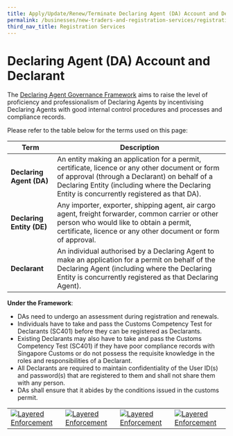 ```yaml
---
title: Apply/Update/Renew/Terminate Declaring Agent (DA) Account and Declarant
permalink: /businesses/new-traders-and-registration-services/registration-services/apply-update-renew-terminate-declaring-agent-account-and-declarant
third_nav_title: Registration Services
---
```


# Declaring Agent (DA) Account and Declarant

The  [Declaring Agent Governance Framework](/news-and-media/circulars/2016-01-22-Circular022016.pdf)  aims to raise the level of proficiency and professionalism of Declaring Agents by incentivising Declaring Agents with good internal control procedures and processes and compliance records. 

Please refer to the table below for the terms used on this page:

|Term| Description  |
|--|--|
| **Declaring Agent (DA)** | An entity making an application for a permit, certificate, licence or any other document or form of approval (through a Declarant) on behalf of a Declaring Entity (including where the Declaring Entity is concurrently registered as that DA). |
| **Declaring Entity (DE)** | Any importer, exporter, shipping agent, air cargo agent, freight forwarder, common carrier or other person who would like to obtain a permit, certificate, licence or any other document or form of approval. |
| **Declarant**| An individual authorised by a Declaring Agent to make an application for a permit on behalf of the Declaring Agent (including where the Declaring Entity is concurrently registered as that Declaring Agent). |

**Under the Framework**:

-   DAs need to undergo an assessment during registration and renewals.
-   Individuals have to take and pass the Customs Competency Test for Declarants (SC401) before they can be registered as Declarants.
-   Existing Declarants may also have to take and pass the Customs Competency Test (SC401) if they have poor compliance records with Singapore Customs or do not possess the requisite knowledge in the roles and responsibilities of a Declarant.
-   All Declarants are required to maintain confidentiality of the User ID(s) and password(s) that are registered to them and shall not share them with any person.
-   DAs shall ensure that it abides by the conditions issued in the customs permit.


|  |  ||  |  
|--|--|--|---|
|[![Layered Enforcement](/images/registration-services/DA1.jpg)](/businesses/new-traders-and-registration-services/registration-services/apply-update-renew-terminate-declaring-agent-account-and-declarant/declaring-agent-account) |[![Layered Enforcement](/images/registration-services/DA2.jpg)](/businesses/new-traders-and-registration-services/registration-services/apply-update-renew-terminate-declaring-agent-account-and-declarant/declarant)  |[![Layered Enforcement](/images/registration-services/DA3.jpg)](/businesses/new-traders-and-registration-services/registration-services/apply-update-renew-terminate-declaring-agent-account-and-declarant/Compliance-to-registration)|[![Layered Enforcement](/images/registration-services/DA4.jpg)](/businesses/new-traders-and-registration-services/registration-services/apply-update-renew-terminate-declaring-agent-account-and-declarant/Terms-and-conditions)|  



